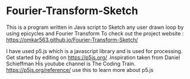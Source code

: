 # Fourier-Transform-Sketch
This is a program written in Java script to Sketch any user drawn loop by using epicycles and Fourier Transform
To check out the project website : https://omkar563.github.io/Fourier-Transform-Sketch/

I have used p5.js which is a javascript library and is used for processing.
Get started by editing on https://p5js.org/
.Inspiration taken from  Daniel Schieffman
His youtube channel is The Coding Train.
https://p5js.org/reference/ use this to learn more about p5.js


